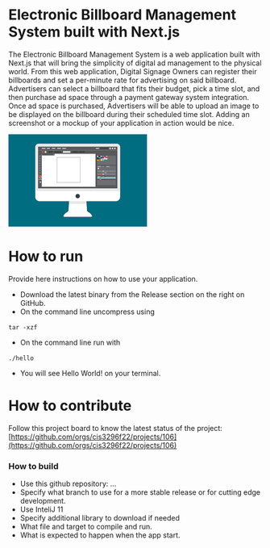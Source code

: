 # Electronic Billboard Management System built with Next.js
The Electronic Billboard Management System is a web application built with Next.js that will bring the simplicity of digital ad management to the physical world. From this web application, Digital Signage Owners can register their billboards and set a per-minute rate for advertising on said billboard. Advertisers can select a billboard that fits their budget, pick a time slot, and then purchase ad space through a payment gateway system integration. Once ad space is purchased, Advertisers will be able to upload an image to be displayed on the billboard during their scheduled time slot.
Adding an screenshot or a mockup of your application in action would be nice.  

![This is a screenshot.](images.png)
# How to run
Provide here instructions on how to use your application.   
- Download the latest binary from the Release section on the right on GitHub.  
- On the command line uncompress using
```
tar -xzf  
```
- On the command line run with
```
./hello
```
- You will see Hello World! on your terminal. 

# How to contribute
Follow this project board to know the latest status of the project: [https://github.com/orgs/cis3296f22/projects/106](https://github.com/orgs/cis3296f22/projects/106)  

### How to build
- Use this github repository: ... 
- Specify what branch to use for a more stable release or for cutting edge development.  
- Use InteliJ 11
- Specify additional library to download if needed 
- What file and target to compile and run. 
- What is expected to happen when the app start. 
